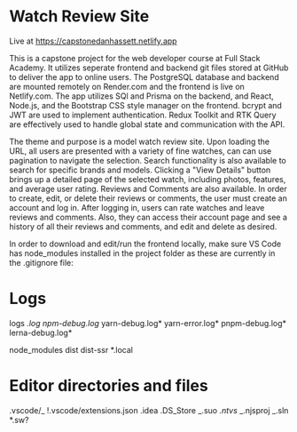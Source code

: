 <!-- # React + Vite

This template provides a minimal setup to get React working in Vite with HMR and some ESLint rules.

Currently, two official plugins are available:

- [@vitejs/plugin-react](https://github.com/vitejs/vite-plugin-react/blob/main/packages/plugin-react/README.md) uses [Babel](https://babeljs.io/) for Fast Refresh
- [@vitejs/plugin-react-swc](https://github.com/vitejs/vite-plugin-react-swc) uses [SWC](https://swc.rs/) for Fast Refresh

## Expanding the ESLint configuration

If you are developing a production application, we recommend using TypeScript and enable type-aware lint rules. Check out the [TS template](https://github.com/vitejs/vite/tree/main/packages/create-vite/template-react-ts) to integrate TypeScript and [`typescript-eslint`](https://typescript-eslint.io) in your project. -->

# Watch Review Site

Live at https://capstonedanhassett.netlify.app

This is a capstone project for the web developer course at Full Stack Academy. It utilizes seperate frontend and backend git files stored at GitHub to deliver the app to online users.
The PostgreSQL database and backend are mounted remotely on Render.com and the frontend is live on Netlify.com. The app utilizes SQl and Prisma on the backend, and React, Node.js, and the Bootstrap CSS style manager on the frontend. bcrypt and JWT are used to implement authentication. Redux Toolkit and RTK Query are effectively used to handle global state and communication with the API.

The theme and purpose is a model watch review site. Upon loading the URL, all users are presented with a variety of fine watches, can can use pagination to navigate the selection. Search functionality is also available to search for specific brands and models.
Clicking a "View Details" button brings up a detailed page of the selected watch, including photos, features, and average user rating.
Reviews and Comments are also available. In order to create, edit, or delete their reviews or comments, the user must create an account and log in.
After logging in, users can rate watches and leave reviews and comments. Also, they can access their account page and see a history of all their reviews and comments, and edit and delete as desired.

In order to download and edit/run the frontend locally, make sure VS Code has node_modules installed in the project folder as these are currently in the .gitignore file:

# Logs

logs
_.log
npm-debug.log_
yarn-debug.log*
yarn-error.log*
pnpm-debug.log*
lerna-debug.log*

node_modules
dist
dist-ssr
\*.local

# Editor directories and files

.vscode/_
!.vscode/extensions.json
.idea
.DS_Store
_.suo
_.ntvs_
_.njsproj
_.sln
\*.sw?
